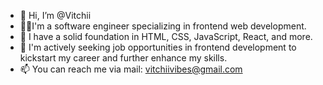 - 👋 Hi, I’m @Vitchii
- 👨‍💻I'm a software engineer specializing in frontend web development.
- 🌱 I have a solid foundation in HTML, CSS, JavaScript, React, and more.
- 👀 I'm actively seeking job opportunities in frontend development to kickstart my career and further enhance my skills.
- 📫 You can reach me via mail: vitchiivibes@gmail.com


<!--
**Vitchiana/Vitchiana** is a ✨ _special_ ✨ repository because its `README.md` (this file) appears on your GitHub profile.

Here are some ideas to get you started:

- 🔭 I’m currently working on ...
- 🌱 I’m currently learning ...
- 👯 I’m looking to collaborate on ...
- 🤔 I’m looking for help with ...
- 💬 Ask me about ...
- 📫 How to reach me: ...
- 😄 Pronouns: ...
- ⚡ Fun fact: ...
-->
